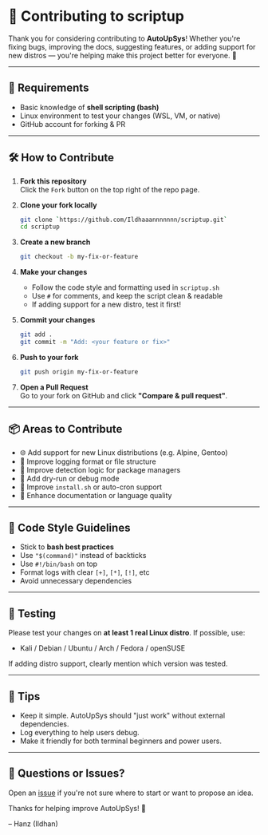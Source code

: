 # 🤝 Contributing to scriptup

Thank you for considering contributing to **AutoUpSys**! Whether you're fixing bugs, improving the docs, suggesting features, or adding support for new distros — you're helping make this project better for everyone. 🙌

---

## 🧰 Requirements

- Basic knowledge of **shell scripting (bash)**
- Linux environment to test your changes (WSL, VM, or native)
- GitHub account for forking & PR

---

## 🛠️ How to Contribute

1. **Fork this repository**  
   Click the `Fork` button on the top right of the repo page.

2. **Clone your fork locally**  
   ```bash
   git clone `https://github.com/Ildhaaannnnnnn/scriptup.git`
   cd scriptup
   ```

3. **Create a new branch**  
   ```bash
   git checkout -b my-fix-or-feature
   ```

4. **Make your changes**  
   - Follow the code style and formatting used in `scriptup.sh`
   - Use `#` for comments, and keep the script clean & readable
   - If adding support for a new distro, test it first!

5. **Commit your changes**  
   ```bash
   git add .
   git commit -m "Add: <your feature or fix>"
   ```

6. **Push to your fork**  
   ```bash
   git push origin my-fix-or-feature
   ```

7. **Open a Pull Request**  
   Go to your fork on GitHub and click **"Compare & pull request"**.

---

## 📦 Areas to Contribute

- 🌐 Add support for new Linux distributions (e.g. Alpine, Gentoo)
- 📜 Improve logging format or file structure
- 🔄 Improve detection logic for package managers
- 🧪 Add dry-run or debug mode
- 🔧 Improve `install.sh` or auto-cron support
- 📖 Enhance documentation or language quality

---

## 📄 Code Style Guidelines

- Stick to **bash best practices**
- Use `"$(command)"` instead of backticks
- Use `#!/bin/bash` on top
- Format logs with clear `[+]`, `[*]`, `[!]`, etc
- Avoid unnecessary dependencies

---

## 🧪 Testing

Please test your changes on **at least 1 real Linux distro**. If possible, use:
- Kali / Debian / Ubuntu / Arch / Fedora / openSUSE

If adding distro support, clearly mention which version was tested.

---

## 🧠 Tips

- Keep it simple. AutoUpSys should "just work" without external dependencies.
- Log everything to help users debug.
- Make it friendly for both terminal beginners and power users.

---

## 💬 Questions or Issues?

Open an [issue](https://github.com/Ildhaaannnnnnn/scriptup/issues) if you're not sure where to start or want to propose an idea.

Thanks for helping improve AutoUpSys! 💙

– Hanz (Ildhan)